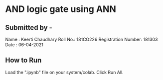 # AND logic gate using ANN

## Submitted by - 
Name : Keerti Chaudhary
Roll No.: 181CO226
Registration Number: 181303
Date : 06-04-2021

## How to Run
Load the ".ipynb" file on your system/colab. Click Run All.